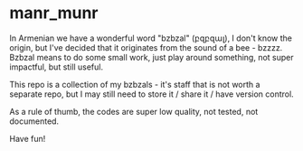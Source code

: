 # manr_munr
In Armenian we have a wonderful word "bzbzal" (բզբզալ), I don't know the origin, but I've decided that it originates from the sound of a bee - bzzzz. Bzbzal means to do some small work, just play around something, not super impactful, but still useful.

This repo is a collection of my bzbzals - it's staff that is not worth a separate repo, but I may still need to store it / share it / have version control. 

As a rule of thumb, the codes are super low quality, not tested, not documented. 

Have fun!